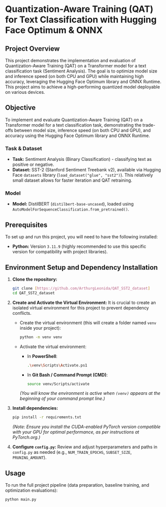 # Quantization-Aware Training (QAT) for Text Classification with Hugging Face Optimum & ONNX

## Project Overview

This project demonstrates the implementation and evaluation of Quantization-Aware Training (QAT) on a Transformer model for a text classification task (Sentiment Analysis). The goal is to optimize model size and inference speed (on both CPU and GPU) while maintaining high accuracy, leveraging the Hugging Face Optimum library and ONNX Runtime. This project aims to achieve a high-performing quantized model deployable on various devices.

## Objective

To implement and evaluate Quantization-Aware Training (QAT) on a Transformer model for a text classification task, demonstrating the trade-offs between model size, inference speed (on both CPU and GPU), and accuracy using the Hugging Face Optimum library and ONNX Runtime.

### Task & Dataset

* **Task:** Sentiment Analysis (Binary Classification) - classifying text as positive or negative.
* **Dataset:** SST-2 (Stanford Sentiment Treebank v2), available via Hugging Face `datasets` library (`load_dataset("glue", "sst2")`). This relatively small dataset allows for faster iteration and QAT retraining.

### Model

* **Model:** DistilBERT (`distilbert-base-uncased`), loaded using `AutoModelForSequenceClassification.from_pretrained()`.

## Prerequisites

To set up and run this project, you will need to have the following installed:

* **Python:** Version `3.11.9` (highly recommended to use this specific version for compatibility with project libraries).

## Environment Setup and Dependency Installation

1.  **Clone the repository:**
    ```bash
    git clone [https://github.com/ArthurgLeonida/QAT_SST2_dataset]
    cd QAT_SST2_dataset
    ```

2.  **Create and Activate the Virtual Environment:**
    It is crucial to create an isolated virtual environment for this project to prevent dependency conflicts.

    * Create the virtual environment (this will create a folder named `venv` inside your project):
        ```bash
        python -m venv venv
        ```

    * Activate the virtual environment:
        * In **PowerShell**:
            ```bash
            .\venv\Scripts\Activate.ps1
            ```
        * In **Git Bash / Command Prompt (CMD)**:
            ```bash
            source venv/Scripts/activate
            ```
        *(You will know the environment is active when `(venv)` appears at the beginning of your command prompt line.)*

3.  **Install dependencies:**

    ```bash
    pip install -r requirements.txt
    ```
    *(Note: Ensure you install the CUDA-enabled PyTorch version compatible with your GPU for optimal performance, as per instructions at PyTorch.org.)*

4.  **Configure `config.py`:**
    Review and adjust hyperparameters and paths in `config.py` as needed (e.g., `NUM_TRAIN_EPOCHS`, `SUBSET_SIZE`, `PRUNING_AMOUNT`).

## Usage

To run the full project pipeline (data preparation, baseline training, and optimization evaluations):

```bash
python main.py
